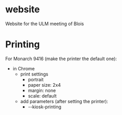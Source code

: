 # website
Website for the ULM meeting of Blois


# Printing

For Monarch 9416 (make the printer the default one):
* in Chrome
  * print settings
    * portrait
    * paper size: 2x4
    * margin: none
    * scale: default
  * add parameters (after setting the printer):
    * --kiosk-printing
